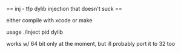 == inj - tfp dylib injection that doesn't suck ==

either compile with xcode or make

usage ./inject pid dylib

works w/ 64 bit only at the moment, but ill probably port it to 32 too
